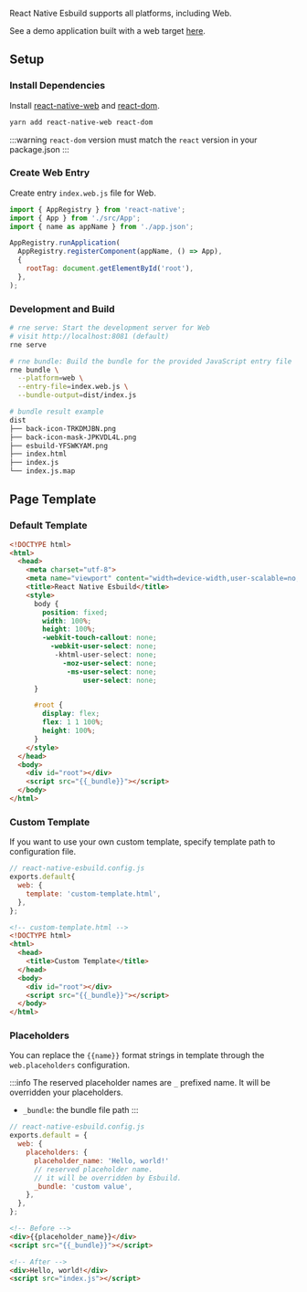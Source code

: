 React Native Esbuild supports all platforms, including Web.

See a demo application built with a web target [here](https://rne-web-demo.vercel.app).

## Setup

### Install Dependencies

Install [react-native-web](https://necolas.github.io/react-native-web) and [react-dom](https://www.npmjs.com/package/react-dom).

```bash
yarn add react-native-web react-dom
```

:::warning
`react-dom` version must match the `react` version in your package.json
:::

### Create Web Entry

Create entry `index.web.js` file for Web.

```js
import { AppRegistry } from 'react-native';
import { App } from './src/App';
import { name as appName } from './app.json';

AppRegistry.runApplication(
  AppRegistry.registerComponent(appName, () => App),
  {
    rootTag: document.getElementById('root'),
  },
);
```

### Development and Build

```bash
# rne serve: Start the development server for Web 
# visit http://localhost:8081 (default)
rne serve

# rne bundle: Build the bundle for the provided JavaScript entry file
rne bundle \
  --platform=web \
  --entry-file=index.web.js \
  --bundle-output=dist/index.js

# bundle result example
dist
├── back-icon-TRKDMJBN.png
├── back-icon-mask-JPKVDL4L.png
├── esbuild-YFSWKYAM.png
├── index.html
├── index.js
└── index.js.map
```

## Page Template

### Default Template

```html
<!DOCTYPE html>
<html>
  <head>
    <meta charset="utf-8">
    <meta name="viewport" content="width=device-width,user-scalable=no,initial-scale=1.0,minimum-scale=1.0,maximum-scale=1.0">
    <title>React Native Esbuild</title>
    <style>
      body {
        position: fixed;
        width: 100%;
        height: 100%;
        -webkit-touch-callout: none;
          -webkit-user-select: none;
           -khtml-user-select: none;
             -moz-user-select: none;
              -ms-user-select: none;
                  user-select: none;
      }

      #root {
        display: flex;
        flex: 1 1 100%;
        height: 100%;
      }
    </style>  
  </head>
  <body>
    <div id="root"></div>
    <script src="{{_bundle}}"></script>
  </body>
</html>
```

### Custom Template

If you want to use your own custom template, specify template path to configuration file.

```js
// react-native-esbuild.config.js
exports.default{
  web: {
    template: 'custom-template.html',
  },
};
```

```html
<!-- custom-template.html -->
<!DOCTYPE html>
<html>
  <head>
    <title>Custom Template</title>
  </head>
  <body>
    <div id="root"></div>
    <script src="{{_bundle}}"></script>
  </body>
</html>
```

### Placeholders

You can replace the `{{name}}` format strings in template through the `web.placeholders` configuration.

:::info
The reserved placeholder names are `_` prefixed name. It will be overridden your placeholders.

- `_bundle`: the bundle file path
:::

```js
// react-native-esbuild.config.js
exports.default = {
  web: {
    placeholders: {
      placeholder_name: 'Hello, world!'
      // reserved placeholder name.
      // it will be overridden by Esbuild.
      _bundle: 'custom value',
    },
  },
};
```

```html
<!-- Before -->
<div>{{placeholder_name}}</div>
<script src="{{_bundle}}"></script>

<!-- After -->
<div>Hello, world!</div>
<script src="index.js"></script>
```
